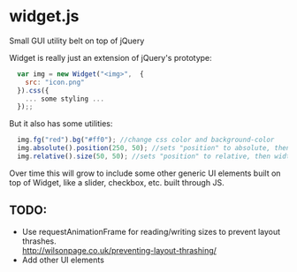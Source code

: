 widget.js
=========

Small GUI utility belt on top of jQuery



Widget is really just an extension of jQuery's prototype:

```javascript
  var img = new Widget("<img>",  {
    src: "icon.png"
  }).css({
    ... some styling ...
  });;
```

But it also has some utilities:

```javascript
  img.fg("red").bg("#ff0"); //change css color and background-color
  img.absolute().position(250, 50); //sets "position" to absolute, then sets left and top to (250, 50)
  img.relative().size(50, 50); //sets "position" to relative, then width and height to (50, 50)
```

Over time this will grow to include some other generic UI elements built on top of Widget, like a slider, checkbox, etc. built through JS.

## TODO:

- Use requestAnimationFrame for reading/writing sizes to prevent layout thrashes.  
http://wilsonpage.co.uk/preventing-layout-thrashing/
- Add other UI elements
